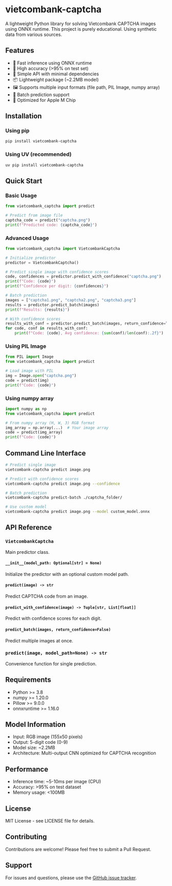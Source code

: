 # vietcombank-captcha

A lightweight Python library for solving Vietcombank CAPTCHA images using ONNX runtime. This project is purely educational. Using synthetic data from various sources.

## Features

- 🚀 Fast inference using ONNX runtime
- 🎯 High accuracy (>95% on test set)
- 🔧 Simple API with minimal dependencies
- 📦 Lightweight package (~2.2MB model)
- 🖼️ Supports multiple input formats (file path, PIL Image, numpy array)
- 🔢 Batch prediction support
- 🍎 Optimized for Apple M Chip

## Installation

### Using pip

```bash
pip install vietcombank-captcha
```

### Using UV (recommended)

```bash
uv pip install vietcombank-captcha
```

## Quick Start

### Basic Usage

```python
from vietcombank_captcha import predict

# Predict from image file
captcha_code = predict("captcha.png")
print(f"Predicted code: {captcha_code}")
```

### Advanced Usage

```python
from vietcombank_captcha import VietcombankCaptcha

# Initialize predictor
predictor = VietcombankCaptcha()

# Predict single image with confidence scores
code, confidences = predictor.predict_with_confidence("captcha.png")
print(f"Code: {code}")
print(f"Confidence per digit: {confidences}")

# Batch prediction
images = ["captcha1.png", "captcha2.png", "captcha3.png"]
results = predictor.predict_batch(images)
print(f"Results: {results}")

# With confidence scores
results_with_conf = predictor.predict_batch(images, return_confidence=True)
for code, conf in results_with_conf:
    print(f"Code: {code}, Avg confidence: {sum(conf)/len(conf):.2f}")
```

### Using PIL Image

```python
from PIL import Image
from vietcombank_captcha import predict

# Load image with PIL
img = Image.open("captcha.png")
code = predict(img)
print(f"Code: {code}")
```

### Using numpy array

```python
import numpy as np
from vietcombank_captcha import predict

# From numpy array (H, W, 3) RGB format
img_array = np.array(...)  # Your image array
code = predict(img_array)
print(f"Code: {code}")
```

## Command Line Interface

```bash
# Predict single image
vietcombank-captcha predict image.png

# Predict with confidence scores
vietcombank-captcha predict image.png --confidence

# Batch prediction
vietcombank-captcha predict-batch ./captcha_folder/

# Use custom model
vietcombank-captcha predict image.png --model custom_model.onnx
```

## API Reference

### `VietcombankCaptcha`

Main predictor class.

#### `__init__(model_path: Optional[str] = None)`
Initialize the predictor with an optional custom model path.

#### `predict(image) -> str`
Predict CAPTCHA code from an image.

#### `predict_with_confidence(image) -> Tuple[str, List[float]]`
Predict with confidence scores for each digit.

#### `predict_batch(images, return_confidence=False)`
Predict multiple images at once.

### `predict(image, model_path=None) -> str`

Convenience function for single prediction.

## Requirements

- Python >= 3.8
- numpy >= 1.20.0
- Pillow >= 9.0.0
- onnxruntime >= 1.16.0

## Model Information

- Input: RGB image (155x50 pixels)
- Output: 5-digit code (0-9)
- Model size: ~2.2MB
- Architecture: Multi-output CNN optimized for CAPTCHA recognition

## Performance

- Inference time: ~5-10ms per image (CPU)
- Accuracy: >95% on test dataset
- Memory usage: <100MB

## License

MIT License - see LICENSE file for details.

## Contributing

Contributions are welcome! Please feel free to submit a Pull Request.

## Support

For issues and questions, please use the [GitHub issue tracker](https://github.com/bangprovn/vietcombank-captcha/issues).